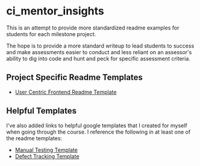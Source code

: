# ci_mentor_insights

This is an attempt to provide more standardized readme examples for students for each milestone project. 

The hope is to provide a more standard writeup to lead students to success and make assessments easier to conduct and less reliant on an assessor's ability to dig into code and hunt and peck for specific assessment criteria.

## Project Specific Readme Templates

- [User Centric Frontend Readme Template](USER_CENTRIC_FRONTENT_README.md) 

## Helpful Templates

I've also added links to helpful google templates that I created for myself when going through the course. I reference the following in at least one of the readme templates: 

- [Manual Testing Template](https://docs.google.com/spreadsheets/d/189VpSeEG9oevSRhvb2WZl8zCk9L3s2iWQyrJ_1jjAGQ/edit?usp=sharing) 
- [Defect Tracking Template](https://docs.google.com/spreadsheets/d/1tYB4X4wTCNEW_Y1no3hsGbclh2bLokl_I5Ev3s5EuJA/edit?usp=sharing)



